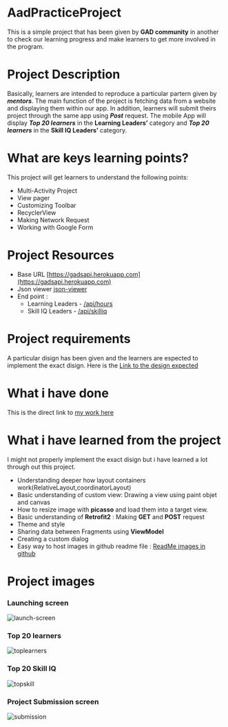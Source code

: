 # AadPracticeProject
This is a simple project that has been given by **GAD community** in another to check our learning progress and make learners to get more involved in the program.

# Project Description
Basically, learners are intended to reproduce a particular partern given by ***mentors***.
The main function of the project is fetching data from a website and displaying them within our app.
In addition, learners will submit theirs project through the same app using ***Post*** request.
The mobile App will display ***Top 20 learners*** in the **Learning Leaders’** category and ***Top 20 learners*** in the <b>Skill IQ Leaders’</b> category.

# What are keys learning points?
 This project will get learners to understand the following points:
- Multi-Activity Project <br/>
- View pager<br/>
- Customizing Toolbar<br/>
- RecyclerView<br/>
- Making Network Request<br/>
- Working with Google Form<br/> 

# Project Resources
- Base URL [https://gadsapi.herokuapp.com](https://gadsapi.herokuapp.com)
- Json viewer [json-viewer](https://chrome.google.com/webstore/detail/json-viewer/gbmdgpbipfallnflgajpaliibnhdgobh?utm_source=chrome-ntp-icon )
- End point :
  * Learning Leaders - [/api/hours]( )
  * Skill IQ Leaders - [ /api/skilliq]( )
  
# Project requirements
A particular disign has been  given and the learners are espected to implement the exact disign.
Here is the [Link to the design expected](https://drive.google.com/drive/folders/1l-huMnFzu0Lh_olBCzHgovsUCwbKouMb?usp=sharing)

# What i have done

This is the direct link to [my work here](https://drive.google.com/drive/folders/1dAz51LvJCleCYJ4OSTKxHkWObf69ne7Q?usp=sharing)

# What i have learned from the project

 I might not properly implement the exact disign but i have learned a lot through out this project.
 - Understanding deeper how layout containers work(RelativeLayout,coordinatorLayout)
 - Basic understanding of custom view: Drawing a view using paint objet and canvas
 - How to resize image with **picasso** and load them into a target view.
 - Basic understanding of **Retrofit2** : Making **GET** and **POST** request
 - Theme and style
 - Sharing data between Fragments using **ViewModel**
 - Creating a custom dialog
 - Easy way to host images in github readme file : [ReadMe images in github](https://www.youtube.com/watch?reload=9&v=nvPOUdz5PL4&ab_channel=ComicBookNewswithDanShahin)
 
 # Project images
 
    
 ### Launching screen
   ![launch-screen](https://user-images.githubusercontent.com/52896739/92667633-204cfa80-f315-11ea-994a-8d089c40d11d.png)
   
   ### Top 20 learners
   
   ![toplearners](https://user-images.githubusercontent.com/52896739/92668296-1926ec00-f317-11ea-954c-417319b3099a.png)

 ### Top 20 Skill IQ
 
  ![topskill](https://user-images.githubusercontent.com/52896739/92668705-37411c00-f318-11ea-8154-2c9e42496a42.png)
  
 ### Project Submission screen
 
 ![submission](https://user-images.githubusercontent.com/52896739/92668849-9e5ed080-f318-11ea-8864-f0927e33c1fb.png)

